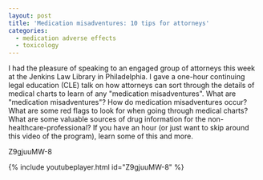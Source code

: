 ```yaml
---
layout: post
title: 'Medication misadventures: 10 tips for attorneys'
categories:
  - medication adverse effects
  - toxicology
---
```



I had the pleasure of speaking to an engaged group of attorneys this week at the Jenkins Law Library in Philadelphia. I gave a one-hour continuing legal education (CLE) talk on how attorneys can sort through the details of medical charts to learn of any "medication misadventures". What are "medication misadventures"? How do medication misadventures occur? What are some red flags to look for when going through medical charts? What are some valuable sources of drug information for the non-healthcare-professional? If you have an hour (or just want to skip around this video of the program), learn some of this and more.

Z9gjuuMW-8

{% include youtubeplayer.html id="Z9gjuuMW-8" %}